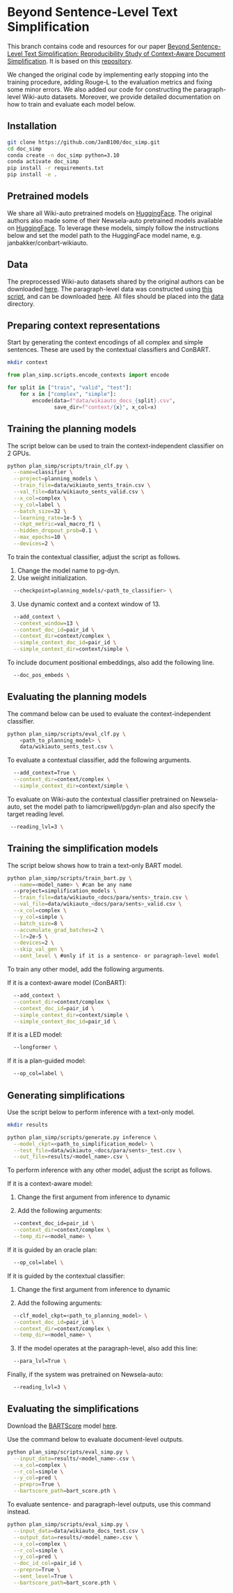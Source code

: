 # Beyond Sentence-Level Text Simplification

This branch contains code and resources for our paper [Beyond Sentence-Level Text Simplification: Reproducibility Study of Context-Aware Document Simplification](https://aclanthology.org/2024.determit-1.3/). It is based on this [repository](https://github.com/liamcripwell/plan_simp).

We changed the original code by implementing early stopping into the training procedure, adding Rouge-L to the evaluation metrics and fixing some minor errors. We also added our code for constructing the paragraph-level Wiki-auto datasets. Moreover, we provide detailed documentation on how to train and evaluate each model below.

## Installation

```bash
git clone https://github.com/JanB100/doc_simp.git
cd doc_simp
conda create -n doc_simp python=3.10
conda activate doc_simp
pip install -r requirements.txt
pip install -e .
```

## Pretrained models
We share all Wiki-auto pretrained models on [HuggingFace](https://huggingface.co/janbakker). The original authors also made some of their Newsela-auto pretrained models available on [HuggingFace](https://huggingface.co/liamcripwell). To leverage these models, simply follow the instructions below and set the model path to the HuggingFace model name, e.g. janbakker/conbart-wikiauto.

## Data
The preprocessed Wiki-auto datasets shared by the original authors can be downloaded [here](https://drive.google.com/file/d/1lU8htUIVBuuU24HrPErpV01hlA6tc-d1/view?usp=sharing).
The paragraph-level data was constructed using [this script](data/paragraph_alignment.py), and can be downloaded [here](https://drive.google.com/file/d/1ZeALAhdWBfVNsFlRnPsGGia4NQB1Dbjq/view?usp=sharing).
All files should be placed into the [data](data) directory.

## Preparing context representations
Start by generating the context encodings of all complex and simple sentences. These are used by the contextual classifiers and ConBART.

```bash
mkdir context
```
```python
from plan_simp.scripts.encode_contexts import encode

for split in ["train", "valid", "test"]:
    for x in ["complex", "simple"]:
        encode(data=f"data/wikiauto_docs_{split}.csv",
               save_dir=f"context/{x}", x_col=x)
```

## Training the planning models
The script below can be used to train the context-independent classifier on 2 GPUs.

```bash
python plan_simp/scripts/train_clf.py \
  --name=classifier \
  --project=planning_models \
  --train_file=data/wikiauto_sents_train.csv \
  --val_file=data/wikiauto_sents_valid.csv \
  --x_col=complex \
  --y_col=label \
  --batch_size=32 \
  --learning_rate=1e-5 \
  --ckpt_metric=val_macro_f1 \
  --hidden_dropout_prob=0.1 \
  --max_epochs=10 \
  --devices=2 \
```

To train the contextual classifier, adjust the script as follows.
1. Change the model name to pg-dyn.
2. Use weight initialization.

```bash
  --checkpoint=planning_models/<path_to_classifier> \
```

3. Use dynamic context and a context window of 13.

```bash
  --add_context \
  --context_window=13 \
  --context_doc_id=pair_id \
  --context_dir=context/complex \
  --simple_context_doc_id=pair_id \
  --simple_context_dir=context/simple \
```

To include document positional embeddings, also add the following line.

```bash
  --doc_pos_embeds \
```

## Evaluating the planning models
The command below can be used to evaluate the context-independent classifier.

```bash
python plan_simp/scripts/eval_clf.py \
    <path_to_planning_model> \
    data/wikiauto_sents_test.csv \
```

To evaluate a contextual classifier, add the following arguments.

```bash
  --add_context=True \
  --context_dir=context/complex \
  --simple_context_dir=context/simple \
```

To evaluate on Wiki-auto the contextual classifier pretrained on Newsela-auto,
set the model path to liamcripwell/pgdyn-plan and also specify the target reading level.

 ```bash
  --reading_lvl=3 \
```

## Training the simplification models
The script below shows how to train a text-only BART model.

```bash
python plan_simp/scripts/train_bart.py \
  --name=<model_name> \ #can be any name
  --project=simplification_models \
  --train_file=data/wikiauto_<docs/para/sents>_train.csv \
  --val_file=data/wikiauto_<docs/para/sents>_valid.csv \
  --x_col=complex \
  --y_col=simple \
  --batch_size=8 \
  --accumulate_grad_batches=2 \
  --lr=2e-5 \
  --devices=2 \
  --skip_val_gen \
  --sent_level \ #only if it is a sentence- or paragraph-level model
```

To train any other model, add the following arguments.

If it is a context-aware model (ConBART):

```bash
  --add_context \
  --context_dir=context/complex \
  --context_doc_id=pair_id \
  --simple_context_dir=context/simple \
  --simple_context_doc_id=pair_id \
```

If it is a LED model:

```bash
  --longformer \
```

If it is a plan-guided model:

```bash
  --op_col=label \
```

## Generating simplifications
Use the script below to perform inference with a text-only model.

```bash
mkdir results

python plan_simp/scripts/generate.py inference \
  --model_ckpt=<path_to_simplification_model> \
  --test_file=data/wikiauto_<docs/para/sents>_test.csv \
  --out_file=results/<model_name>.csv \
```

To perform inference with any other model, adjust the script as follows.

If it is a context-aware model:

1. Change the first argument from inference to dynamic

2. Add the following arguments:

```bash
  --context_doc_id=pair_id \
  --context_dir=context/complex \
  --temp_dir=<model_name> \
```

If it is guided by an oracle plan:

```bash
  --op_col=label \
```

If it is guided by the contextual classifier:

1. Change the first argument from inference to dynamic

2. Add the following arguments:

```bash
  --clf_model_ckpt=<path_to_planning_model> \
  --context_doc_id=pair_id \
  --context_dir=context/complex \
  --temp_dir=<model_name> \
```

3. If the model operates at the paragraph-level, also add this line:

```bash
  --para_lvl=True \
```

Finally, if the system was pretrained on Newsela-auto:

```bash
  --reading_lvl=3 \
```

## Evaluating the simplifications

Download the [BARTScore](https://github.com/neulab/BARTScore/tree/main) model [here](https://drive.google.com/file/d/1_7JfF7KOInb7ZrxKHIigTMR4ChVET01m/view).

Use the command below to evaluate document-level outputs.

```bash
python plan_simp/scripts/eval_simp.py \
  --input_data=results/<model_name>.csv \
  --x_col=complex \
  --r_col=simple \
  --y_col=pred \
  --prepro=True \
  --bartscore_path=bart_score.pth \
```

To evaluate sentence- and paragraph-level outputs, use this command instead.

```bash
python plan_simp/scripts/eval_simp.py \
  --input_data=data/wikiauto_docs_test.csv \
  --output_data=results/<model_name>.csv \
  --x_col=complex \
  --r_col=simple \
  --y_col=pred \
  --doc_id_col=pair_id \
  --prepro=True \
  --sent_level=True \
  --bartscore_path=bart_score.pth \
```

